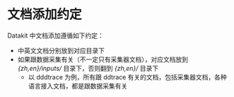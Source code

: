 # 文档添加约定

Datakit 中文档添加遵循如下约定：

- 中英文文档分别放到对应目录下
- 如果跟数据采集有关（不一定只有采集器文档），对应文档放到 *{zh,en}/inputs/* 目录下，否则翻到 *{zh,en}/* 目录下
    - 以 dddtrace 为例，所有跟 ddtrace 有关的文档，包括采集器文档，各种语言接入文档，都是跟数据采集有关

